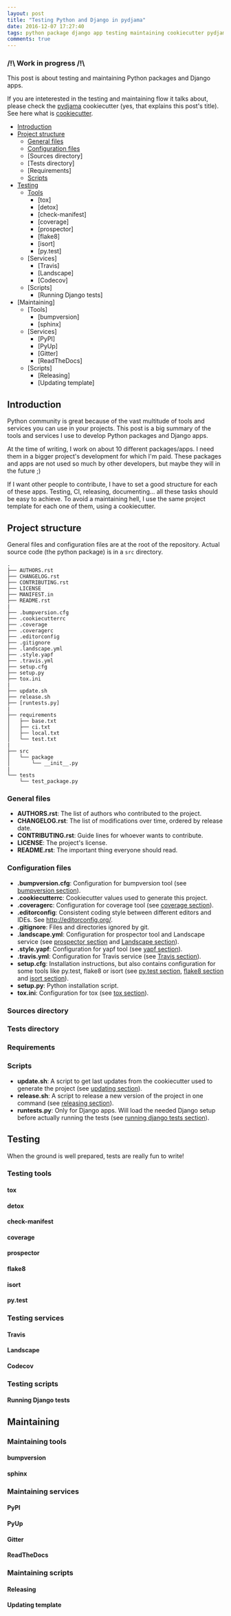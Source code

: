 ```yaml
---
layout: post
title: "Testing Python and Django in pydjama"
date: 2016-12-07 17:27:40
tags: python package django app testing maintaining cookiecutter pydjama
comments: true
---
```


### /!\ Work in progress /!\
This post is about testing and maintaining Python packages and Django apps.

If you are inteterested in the testing and maintaining flow it talks about, please check
the [pydjama][] cookiecutter (yes, that explains this post's title). See here what is
[cookiecutter][].<!--more-->


- [Introduction](#introduction)
- [Project structure](#project-structure)
  - [General files](#general-files)
  - [Configuration files](#configuration-files)
  - [Sources directory]
  - [Tests directory]
  - [Requirements]
  - [Scripts](#scripts)
- [Testing](#testing)
  - [Tools](#testing-tools)
    - [tox]
    - [detox]
    - [check-manifest]
    - [coverage]
    - [prospector]
    - [flake8]
    - [isort]
    - [py.test]
  - [Services]
    - [Travis]
    - [Landscape]
    - [Codecov]
  - [Scripts]
    - [Running Django tests]
- [Maintaining]
  - [Tools]
    - [bumpversion]
    - [sphinx]
  - [Services]
    - [PyPI]
    - [PyUp]
    - [Gitter]
    - [ReadTheDocs]
  - [Scripts]
    - [Releasing]
    - [Updating template]


## Introduction
Python community is great because of the vast multitude of tools and services
you can use in your projects. This post is a big summary of the tools and
services I use to develop Python packages and Django apps.

At the time of writing, I work on about 10 different packages/apps. I need them
in a bigger project's development for which I'm paid. These packages and apps
are not used so much by other developers, but maybe they will in the future ;)

If I want other people to contribute, I have to set a good structure for each
of these apps. Testing, CI, releasing, documenting... all these tasks should
be easy to achieve. To avoid a maintaining hell, I use the same project
template for each one of them, using a cookiecutter.

## Project structure
General files and configuration files are at the root of the repository.
Actual source code (the python package) is in a `src` directory.

```
.
├── AUTHORS.rst
├── CHANGELOG.rst
├── CONTRIBUTING.rst
├── LICENSE
├── MANIFEST.in
├── README.rst
|
├── .bumpversion.cfg
├── .cookiecutterrc
├── .coverage
├── .coveragerc
├── .editorconfig
├── .gitignore
├── .landscape.yml
├── .style.yapf
├── .travis.yml
├── setup.cfg
├── setup.py
├── tox.ini
|
├── update.sh
├── release.sh
├── [runtests.py]
|
├── requirements
│   ├── base.txt
│   ├── ci.txt
│   ├── local.txt
│   └── test.txt
|
├── src
│   └── package
│       └── __init__.py
|
└── tests
    └── test_package.py

```

### General files
- **AUTHORS.rst**: The list of authors who contributed to the project.
- **CHANGELOG.rst**: The list of modifications over time, ordered by release date.
- **CONTRIBUTING.rst**: Guide lines for whoever wants to contribute.
- **LICENSE**: The project's license.
- **README.rst**: The important thing everyone should read.

### Configuration files
- **.bumpversion.cfg**: Configuration for bumpversion tool
  (see [bumpversion section](#bumpversion)).
- **.cookiecutterrc**: Cookiecutter values used to generate this project.
- **.coveragerc**: Configuration for coverage tool
  (see [coverage section](#coverage)).
- **.editorconfig**: Consistent coding style between
  different editors and IDEs. See http://editorconfig.org/.
- **.gitignore**: Files and directories ignored by git.
- **.landscape.yml**: Configuration for prospector tool and Landscape service
  (see [prospector section](#prospector) and [Landscape section](#landscape)).
- **.style.yapf**: Configuration for yapf tool (see [yapf section](#yapf)).
- **.travis.yml**: Configuration for Travis service
  (see [Travis section](#travis)).
- **setup.cfg**: Installation instructions, but also contains configuration
  for some tools like py.test, flake8 or isort
  (see [py.test section](#pytest), [flake8 section](#flake8)
  and [isort section](#isort)).
- **setup.py**: Python installation script.
- **tox.ini**: Configuration for tox (see [tox section](#tox)).

### Sources directory

### Tests directory

### Requirements

### Scripts
- **update.sh**: A script to get last updates
  from the cookiecutter used to generate the project
  (see [updating section](#updating-template)).
- **release.sh**: A script to release a new version of the project in one
  command (see [releasing section](#releasing)).
- **runtests.py**: Only for Django apps. Will load the needed Django setup
  before actually running the tests
  (see [running django tests section](#running-django-tests)).

## Testing
When the ground is well prepared, tests are really fun to write!

### Testing tools

#### tox

#### detox

#### check-manifest

#### coverage

#### prospector

#### flake8

#### isort

#### py.test

### Testing services

#### Travis

#### Landscape

#### Codecov

### Testing scripts

#### Running Django tests

## Maintaining

### Maintaining tools

#### bumpversion

#### sphinx

### Maintaining services

#### PyPI

#### PyUp

#### Gitter

#### ReadTheDocs

### Maintaining scripts

#### Releasing

#### Updating template



[pydjama]: https://github.com/Pawamoy/cookiecutter-pydjama
[cookiecutter]: https://github.com/audreyr/cookiecutter
